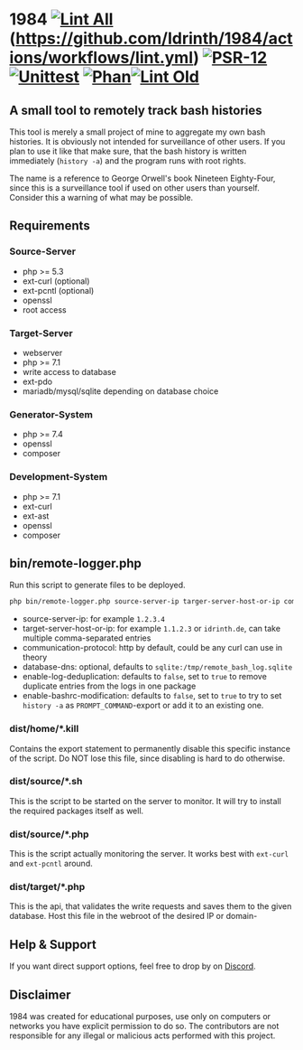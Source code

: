 # 1984 [![Lint All](https://github.com/Idrinth/1984/actions/workflows/lint-all.yml/badge.svg)](https://github.com/Idrinth/1984/actions/workflows/lint-all.yml)(https://github.com/Idrinth/1984/actions/workflows/lint.yml) [![PSR-12](https://github.com/Idrinth/1984/actions/workflows/psr-12.yml/badge.svg)](https://github.com/Idrinth/1984/actions/workflows/psr-12.yml) [![Unittest](https://github.com/Idrinth/1984/actions/workflows/unittest.yml/badge.svg)](https://github.com/Idrinth/1984/actions/workflows/unittest.yml) [![Phan](https://github.com/Idrinth/1984/actions/workflows/phan.yml/badge.svg)](https://github.com/Idrinth/1984/actions/workflows/phan.yml)[![Lint Old](https://github.com/Idrinth/1984/actions/workflows/lint-old.yml/badge.svg)](https://github.com/Idrinth/1984/actions/workflows/lint-old.yml)
## A small tool to remotely track bash histories

This tool is merely a small project of mine to aggregate my own bash histories. It is obviously not intended for surveillance of other users. If you plan to use it like that make sure, that the bash history is written immediately (`history -a`) and the program runs with root rights.

The name is a reference to George Orwell's book Nineteen Eighty-Four, since this is a surveillance tool if used on other users than yourself. Consider this a warning of what may be possible.

## Requirements

### Source-Server

- php >= 5.3
- ext-curl (optional)
- ext-pcntl (optional)
- openssl
- root access

### Target-Server

- webserver
- php >= 7.1
- write access to database
- ext-pdo
- mariadb/mysql/sqlite depending on database choice

### Generator-System

- php >= 7.4
- openssl
- composer

### Development-System

- php >= 7.1
- ext-curl
- ext-ast
- openssl
- composer

## bin/remote-logger.php

Run this script to generate files to be deployed.
```sh
php bin/remote-logger.php source-server-ip targer-server-host-or-ip communication-protocol sdatabase-dns enable-log-deduplication enable-bashrc-modification
```

- source-server-ip: for example `1.2.3.4`
- target-server-host-or-ip: for example `1.1.2.3` or `idrinth.de`, can take multiple comma-separated entries
- communication-protocol: http by default, could be any curl can use in theory
- database-dns: optional, defaults to `sqlite:/tmp/remote_bash_log.sqlite`
- enable-log-deduplication: defaults to `false`, set to `true` to remove duplicate entries from the logs in one package
- enable-bashrc-modification: defaults to `false`, set to `true` to try to set `history -a` as `PROMPT_COMMAND`-export or add it to an existing one.

### dist/home/*.kill

Contains the export statement to permanently disable this specific instance of the script. Do NOT lose this file, since disabling is hard to do otherwise.

### dist/source/*.sh

This is the script to be started on the server to monitor. It will try to install the required packages itself as well.

### dist/source/*.php

This is the script actually monitoring the server. It works best with `ext-curl` and `ext-pcntl` around.

### dist/target/*.php

This is the api, that validates the write requests and saves them to the given database. Host this file in the webroot of the desired IP or domain-

## Help & Support

If you want direct support options, feel free to drop by on [Discord](https://discord.gg/xHSF8CGPTh).

## Disclaimer

1984 was created for educational purposes, use only on computers or networks you have explicit permission to do so. The contributors are not responsible for any illegal or malicious acts performed with this project.
